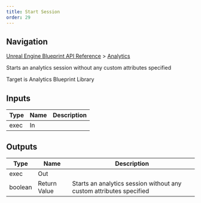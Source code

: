 ```yaml
---
title: Start Session
order: 29
---
```

## Navigation

[Unreal Engine Blueprint API Reference](https://dev.epicgames.com/documentation/en-us/unreal-engine/BlueprintAPI) > [Analytics](https://dev.epicgames.com/documentation/en-us/unreal-engine/BlueprintAPI/Analytics)

Starts an analytics session without any custom attributes specified

Target is Analytics Blueprint Library

## Inputs

| Type | Name | Description |
| --- | --- | --- |
| exec | In |  |

## Outputs

| Type | Name | Description |
| --- | --- | --- |
| exec | Out |  |
| boolean | Return Value | Starts an analytics session without any custom attributes specified |
